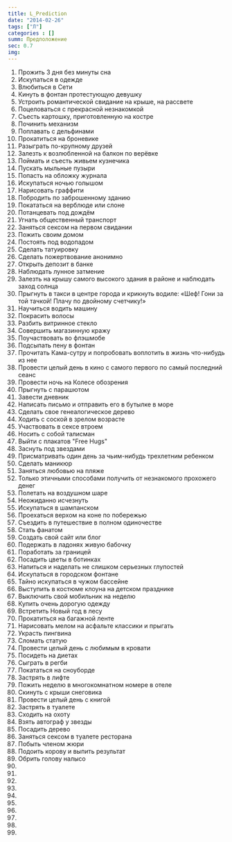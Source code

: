 ```yaml
---
title: L_Prediction
date: "2014-02-26"
tags: ["Л"]
categories : []
summ: Предположение
sec: 0.7
img: 
---
```


1.	Прожить 3 дня без минуты сна
2.	Искупаться в одежде
3.	Влюбиться в Сети
4.	Кинуть в фонтан протестующую девушку
5.	Устроить романтической свидание на крыше, на рассвете
6.	Поцеловаться с прекрасной незнакомкой
7.	Съесть картошку, приготовленную на костре
8.	Починить механизм
9.	Поплавать с дельфинами
10.	Прокатиться на броневике
11.	Разыграть по-крупному друзей
12.	Залезть к возлюбленной на балкон по верёвке 
13.	Поймать и съесть живьем кузнечика
14.	Пускать мыльные пузыри
15.	Попасть на обложку журнала
16.	Искупаться ночью голышом
17.	Нарисовать граффити
18.	Побродить по заброшенному зданию
19.	Покататься на верблюде или слоне
20.	Потанцевать под дождём
21.	Угнать общественный транспорт
22.	Заняться сексом на первом свидании
23.	Пожить своим домом
24.	Постоять под водопадом
25.	Сделать татуировку
26.	Сделать пожертвование анонимно
27.	Открыть депозит в банке
28.	Наблюдать лунное затмение
29.	Залезть на крышу самого высокого здания в районе и наблюдать заход солнца
30.	Прыгнуть в такси в центре города и крикнуть водиле: «Шеф! Гони за той тачкой! Плачу по двойному счетчику!»
31.	Научиться водить машину
32.	Покрасить волосы
33.	Разбить витринное стекло
34.	Совершить магазинную кражу
35.	Поучаствовать во флэшмобе
36.	Подсыпать пену в фонтан
37.	Прочитать Кама-сутру и попробовать воплотить в жизнь что-нибудь из нее
38.	Провести целый день в кино с самого первого по самый последний сеанс
39.	Провести ночь на Колесе обозрения
40.	Прыгнуть с парашютом
41.	Завести дневник
42.	Написать письмо и отправить его в бутылке в море
43.	Сделать свое генеалогическое дерево
44.	Ходить с соской в зрелом возрасте
45.	Участвовать в сексе втроем
46.	Носить с собой талисман
47.	Выйти с плакатов "Free Hugs"
48.	Заснуть под звездами
49.	Присматривать один день за чьим-нибудь трехлетним ребенком
50.	Сделать маникюр
51.	Заняться любовью на пляже
52.	Только этичными способами получить от незнакомого прохожего денег
53.	Полетать на воздушном шаре
54.	Неожиданно исчезнуть
55.	Искупаться в шампанском
56.	Проехаться верхом на коне по побережью
57.	Съездить в путешествие в полном одиночестве
58.	Стать фанатом
59.	Создать свой сайт или блог
60.	Подержать в ладонях живую бабочку
61.	Поработать за границей
62.	Посадить цветы в ботинках
63.	Напиться и наделать не слишком серьезных глупостей
64.	Искупаться в городском фонтане
65.	Тайно искупаться в чужом бассейне
66.	Выступить в костюме клоуна на детском празднике
67.	Выключить свой мобильник на неделю
68.	Купить очень дорогую одежду
69.	Встретить Новый год в лесу
70.	Прокатиться на багажной ленте
71.	Нарисовать мелом на асфальте классики и прыгать
72.	Украсть пингвина
73.	Сломать статую
74.	Провести целый день с любимым в кровати
75.	Посидеть на диетах
76.	Сыграть в регби
77.	Покататься на сноуборде
78.	Застрять в лифте
79.	Пожить неделю в многокомнатном номере в отеле
80.	Скинуть с крыши снеговика
81.	Провести целый день с книгой
82.	Застрять в туалете
83.	Сходить на охоту
84.	Взять автограф у звезды
85.	Посадить дерево
86.	Заняться сексом в туалете ресторана
87.	Побыть членом жюри
88.	Подоить корову и выпить результат
89.	Обрить голову налысо
90. 
91. 
92. 
93. 
94. 
95.	
96. 
97. 
98. 
99. 